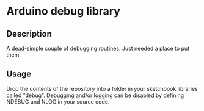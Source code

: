 Arduino debug library
============

Description
-----------

A dead-simple couple of debugging routines. Just needed a place
to put them.

Usage
-----

Drop the contents of the repository into a folder in your sketchbook
libraries called "debug". Debugging and/or logging can be disabled
by defining NDEBUG and NLOG in your source code.
